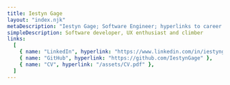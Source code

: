 ```yaml
---
title: Iestyn Gage
layout: "index.njk"
metaDescription: "Iestyn Gage; Software Engineer; hyperlinks to career aspects and social media"
simpleDescription: Software developer, UX enthusiast and climber
links:
  [
    { name: "LinkedIn", hyperlink: "https://www.linkedin.com/in/iestyngage/" },
    { name: "GitHub", hyperlink: "https://github.com/IestynGage" },
    { name: "CV", hyperlink: "/assets/CV.pdf" },
  ]
---
```

